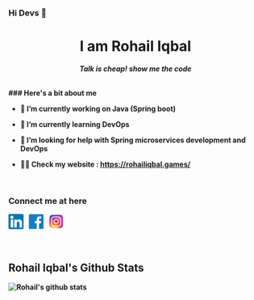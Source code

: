 ### Hi Devs 👋
<h1 align="center">I am Rohail Iqbal</h1>
<p align="center"> <b><i>Talk is cheap! show me the code </i><b> </p>
  
<br>
### Here's a bit about me 
  
  
- 🔭 I’m currently working on **Java (Spring boot)**

- 🌱 I’m currently learning **DevOps**

- 🤝 I’m looking for help with **Spring microservices development and DevOps**

- 👨‍💻 Check my website : https://rohailiqbal.games/


<br>

### Connect me at here

<span><a href="https://www.linkedin.com/mwlite/in/rohail-iqbal-7222891b6" ><img src="images/linkedin.png" width="30" height="30" /></a>
&nbsp;
<a href="https://www.facebook.com/rohail.iqbal.1441/" ><img src="images/Facebook-logo.png" width="30" height="30" /></a>
&nbsp;
<a href="https://www.instagram.com/rohail__iqbal/" ><img src="images/insta.png" width="30" height="30" /></a>
&nbsp;

<br>

## Rohail Iqbal's Github Stats

<span> ![Rohail's github stats](https://github-readme-stats.vercel.app/api?username=iqbalrohail&theme=tokyonight&show_icons=true&count_private=true) </span>



